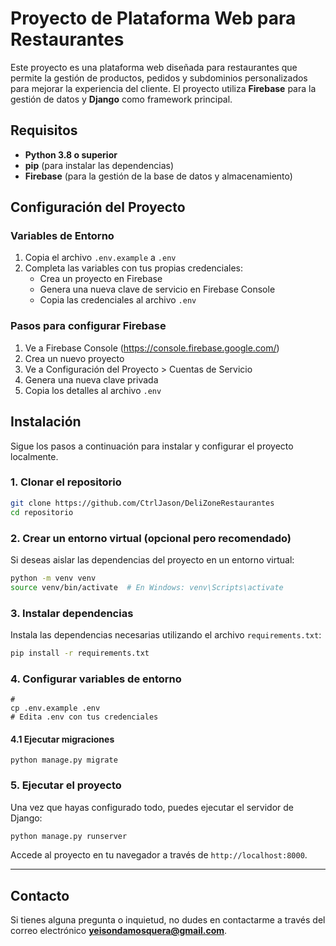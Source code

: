 
# Proyecto de Plataforma Web para Restaurantes

Este proyecto es una plataforma web diseñada para restaurantes que permite la gestión de productos, pedidos y subdominios personalizados para mejorar la experiencia del cliente. El proyecto utiliza **Firebase** para la gestión de datos y **Django** como framework principal.

## Requisitos

- **Python 3.8 o superior**
- **pip** (para instalar las dependencias)
- **Firebase** (para la gestión de la base de datos y almacenamiento)

## Configuración del Proyecto

### Variables de Entorno

1. Copia el archivo `.env.example` a `.env`
2. Completa las variables con tus propias credenciales:
   - Crea un proyecto en Firebase
   - Genera una nueva clave de servicio en Firebase Console
   - Copia las credenciales al archivo `.env`

### Pasos para configurar Firebase

1. Ve a Firebase Console (https://console.firebase.google.com/)
2. Crea un nuevo proyecto
3. Ve a Configuración del Proyecto > Cuentas de Servicio
4. Genera una nueva clave privada
5. Copia los detalles al archivo `.env`

## Instalación

Sigue los pasos a continuación para instalar y configurar el proyecto localmente.

### 1. Clonar el repositorio

```bash
git clone https://github.com/CtrlJason/DeliZoneRestaurantes
cd repositorio
```

### 2. Crear un entorno virtual (opcional pero recomendado)

Si deseas aislar las dependencias del proyecto en un entorno virtual:

```bash
python -m venv venv
source venv/bin/activate  # En Windows: venv\Scripts\activate
```

### 3. Instalar dependencias

Instala las dependencias necesarias utilizando el archivo `requirements.txt`:

```bash
pip install -r requirements.txt
```

### 4. Configurar variables de entorno
```
# 
cp .env.example .env
# Edita .env con tus credenciales
```

#### 4.1 Ejecutar migraciones
```
python manage.py migrate
```

### 5. Ejecutar el proyecto

Una vez que hayas configurado todo, puedes ejecutar el servidor de Django:

```bash
python manage.py runserver
```

Accede al proyecto en tu navegador a través de `http://localhost:8000`.

---

## Contacto

Si tienes alguna pregunta o inquietud, no dudes en contactarme a través del correo electrónico **yeisondamosquera@gmail.com**.
